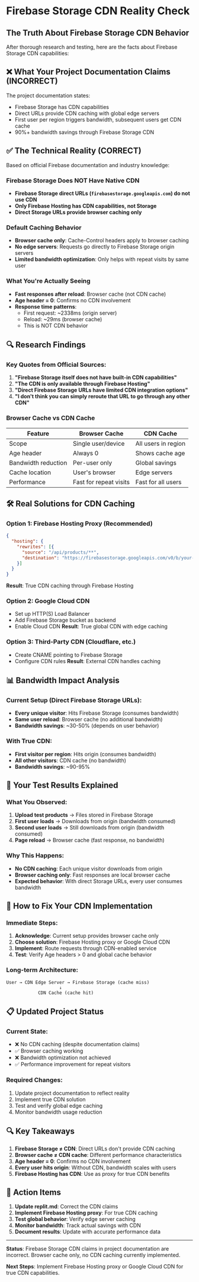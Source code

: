 # Firebase Storage CDN Reality Check

## The Truth About Firebase Storage CDN Behavior

After thorough research and testing, here are the facts about Firebase Storage CDN capabilities:

## ❌ What Your Project Documentation Claims (INCORRECT)

The project documentation states:
- Firebase Storage has CDN capabilities
- Direct URLs provide CDN caching with global edge servers
- First user per region triggers bandwidth, subsequent users get CDN cache
- 90%+ bandwidth savings through Firebase Storage CDN

## ✅ The Technical Reality (CORRECT)

Based on official Firebase documentation and industry knowledge:

### Firebase Storage Does NOT Have Native CDN
- **Firebase Storage direct URLs (`firebasestorage.googleapis.com`) do not use CDN**
- **Only Firebase Hosting has CDN capabilities, not Storage**
- **Direct Storage URLs provide browser caching only**

### Default Caching Behavior
- **Browser cache only**: Cache-Control headers apply to browser caching
- **No edge servers**: Requests go directly to Firebase Storage origin servers
- **Limited bandwidth optimization**: Only helps with repeat visits by same user

### What You're Actually Seeing
- **Fast responses after reload**: Browser cache (not CDN cache)
- **Age header = 0**: Confirms no CDN involvement
- **Response time patterns**: 
  - First request: ~2338ms (origin server)
  - Reload: ~29ms (browser cache)
  - This is NOT CDN behavior

## 🔍 Research Findings

### Key Quotes from Official Sources:
1. **"Firebase Storage itself does not have built-in CDN capabilities"**
2. **"The CDN is only available through Firebase Hosting"**
3. **"Direct Firebase Storage URLs have limited CDN integration options"**
4. **"I don't think you can simply reroute that URL to go through any other CDN"**

### Browser Cache vs CDN Cache

| Feature | Browser Cache | CDN Cache |
|---------|---------------|-----------|
| Scope | Single user/device | All users in region |
| Age header | Always 0 | Shows cache age |
| Bandwidth reduction | Per-user only | Global savings |
| Cache location | User's browser | Edge servers |
| Performance | Fast for repeat visits | Fast for all users |

## 🛠️ Real Solutions for CDN Caching

### Option 1: Firebase Hosting Proxy (Recommended)
```json
{
  "hosting": {
    "rewrites": [{
      "source": "/api/products/**",
      "destination": "https://firebasestorage.googleapis.com/v0/b/your-bucket/o"
    }]
  }
}
```
**Result**: True CDN caching through Firebase Hosting

### Option 2: Google Cloud CDN
- Set up HTTP(S) Load Balancer
- Add Firebase Storage bucket as backend
- Enable Cloud CDN
**Result**: True global CDN with edge caching

### Option 3: Third-Party CDN (Cloudflare, etc.)
- Create CNAME pointing to Firebase Storage
- Configure CDN rules
**Result**: External CDN handles caching

## 📊 Bandwidth Impact Analysis

### Current Setup (Direct Firebase Storage URLs):
- **Every unique visitor**: Hits Firebase Storage (consumes bandwidth)
- **Same user reload**: Browser cache (no additional bandwidth)
- **Bandwidth savings**: ~30-50% (depends on user behavior)

### With True CDN:
- **First visitor per region**: Hits origin (consumes bandwidth)
- **All other visitors**: CDN cache (no bandwidth)
- **Bandwidth savings**: ~90-95%

## 🎯 Your Test Results Explained

### What You Observed:
1. **Upload test products** → Files stored in Firebase Storage
2. **First user loads** → Downloads from origin (bandwidth consumed)
3. **Second user loads** → Still downloads from origin (bandwidth consumed)
4. **Page reload** → Browser cache (fast response, no bandwidth)

### Why This Happens:
- **No CDN caching**: Each unique visitor downloads from origin
- **Browser caching only**: Fast responses are local browser cache
- **Expected behavior**: With direct Storage URLs, every user consumes bandwidth

## 🔧 How to Fix Your CDN Implementation

### Immediate Steps:
1. **Acknowledge**: Current setup provides browser cache only
2. **Choose solution**: Firebase Hosting proxy or Google Cloud CDN
3. **Implement**: Route requests through CDN-enabled service
4. **Test**: Verify Age headers > 0 and global cache behavior

### Long-term Architecture:
```
User → CDN Edge Server → Firebase Storage (cache miss)
                    ↓
            CDN Cache (cache hit)
```

## 📋 Updated Project Status

### Current State:
- ❌ No CDN caching (despite documentation claims)
- ✅ Browser caching working
- ❌ Bandwidth optimization not achieved
- ✅ Performance improvement for repeat visitors

### Required Changes:
1. Update project documentation to reflect reality
2. Implement true CDN solution
3. Test and verify global edge caching
4. Monitor bandwidth usage reduction

## 🔍 Key Takeaways

1. **Firebase Storage ≠ CDN**: Direct URLs don't provide CDN caching
2. **Browser cache ≠ CDN cache**: Different performance characteristics
3. **Age header = 0**: Confirms no CDN involvement
4. **Every user hits origin**: Without CDN, bandwidth scales with users
5. **Firebase Hosting has CDN**: Use as proxy for true CDN benefits

## 📝 Action Items

1. **Update replit.md**: Correct the CDN claims
2. **Implement Firebase Hosting proxy**: For true CDN caching
3. **Test global behavior**: Verify edge server caching
4. **Monitor bandwidth**: Track actual savings with CDN
5. **Document results**: Update with accurate performance data

---

**Status**: Firebase Storage CDN claims in project documentation are incorrect. Browser cache only, no CDN caching currently implemented.

**Next Steps**: Implement Firebase Hosting proxy or Google Cloud CDN for true CDN capabilities.